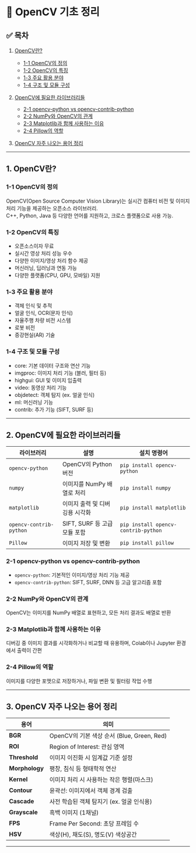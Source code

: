 # 📘 OpenCV 기초 정리

## ✅ 목차

1. [OpenCV란?](#1-opencv란)
   - [1-1 OpenCV의 정의](#1-1-opencv의-정의)
   - [1-2 OpenCV의 특징](#1-2-opencv의-특징)
   - [1-3 주요 활용 분야](#1-3-주요-활용-분야)
   - [1-4 구조 및 모듈 구성](#1-4-구조-및-모듈-구성)

2. [OpenCV에 필요한 라이브러리들](#2-opencv에-필요한-라이브러리들)
   - [2-1 opencv-python vs opencv-contrib-python](#2-1-opencv-python-vs-opencv-contrib-python)
   - [2-2 NumPy와 OpenCV의 관계](#2-2-numpy와-opencv의-관계)
   - [2-3 Matplotlib과 함께 사용하는 이유](#2-3-matplotlib과-함께-사용하는-이유)
   - [2-4 Pillow의 역할](#2-4-pillow의-역할)

3. [OpenCV 자주 나오는 용어 정리](#3-opencv-자주-나오는-용어-정리)

---

## 1. OpenCV란?

### 1-1 OpenCV의 정의
OpenCV(Open Source Computer Vision Library)는 실시간 컴퓨터 비전 및 이미지 처리 기능을 제공하는 오픈소스 라이브러리.  
C++, Python, Java 등 다양한 언어를 지원하고, 크로스 플랫폼으로 사용 가능.

### 1-2 OpenCV의 특징
- 오픈소스이자 무료
- 실시간 영상 처리 성능 우수
- 다양한 이미지/영상 처리 함수 제공
- 머신러닝, 딥러닝과 연동 가능
- 다양한 플랫폼(CPU, GPU, 모바일) 지원

### 1-3 주요 활용 분야
- 객체 인식 및 추적
- 얼굴 인식, OCR(문자 인식)
- 자율주행 차량 비전 시스템
- 로봇 비전
- 증강현실(AR) 기술

### 1-4 구조 및 모듈 구성
- core: 기본 데이터 구조와 연산 기능
- imgproc: 이미지 처리 기능 (블러, 필터 등)
- highgui: GUI 및 이미지 입출력
- video: 동영상 처리 기능
- objdetect: 객체 탐지 (ex. 얼굴 인식)
- ml: 머신러닝 기능
- contrib: 추가 기능 (SIFT, SURF 등)

---

## 2. OpenCV에 필요한 라이브러리들

| 라이브러리 | 설명 | 설치 명령어 |
|------------|------|--------------|
| `opencv-python` | OpenCV의 Python 버전 | `pip install opencv-python` |
| `numpy` | 이미지를 NumPy 배열로 처리 | `pip install numpy` |
| `matplotlib` | 이미지 출력 및 디버깅용 시각화 | `pip install matplotlib` |
| `opencv-contrib-python` | SIFT, SURF 등 고급 모듈 포함 | `pip install opencv-contrib-python` |
| `Pillow` | 이미지 저장 및 변환 | `pip install pillow` |

### 2-1 opencv-python vs opencv-contrib-python
- `opencv-python`: 기본적인 이미지/영상 처리 기능 제공
- `opencv-contrib-python`: SIFT, SURF, DNN 등 고급 알고리즘 포함

### 2-2 NumPy와 OpenCV의 관계
OpenCV는 이미지를 NumPy 배열로 표현하고, 모든 처리 결과도 배열로 반환

### 2-3 Matplotlib과 함께 사용하는 이유
디버깅 중 이미지 결과를 시각화하거나 비교할 때 유용하며, Colab이나 Jupyter 환경에서 출력이 간편

### 2-4 Pillow의 역할
이미지를 다양한 포맷으로 저장하거나, 파일 변환 및 필터링 작업 수행

---

## 3. OpenCV 자주 나오는 용어 정리

| 용어        | 의미 |
|-------------|------|
| **BGR**     | OpenCV의 기본 색상 순서 (Blue, Green, Red) |
| **ROI**     | Region of Interest: 관심 영역 |
| **Threshold** | 이미지 이진화 시 임계값 기준 설정 |
| **Morphology** | 팽창, 침식 등 형태학적 연산 |
| **Kernel**  | 이미지 처리 시 사용하는 작은 행렬(마스크) |
| **Contour** | 윤곽선: 이미지에서 객체 경계 검출 |
| **Cascade** | 사전 학습된 객체 탐지기 (ex. 얼굴 인식용) |
| **Grayscale** | 흑백 이미지 (1채널) |
| **FPS**     | Frame Per Second: 초당 프레임 수 |
| **HSV**     | 색상(H), 채도(S), 명도(V) 색상공간 |

---
